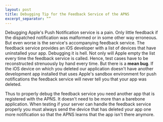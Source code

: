```yaml
---
layout: post
title: Debugging Tip for the Feedback Service of the APNS
excerpt_separator: “”
---
```

Debugging Apple's Push Notification service is a pain. Only little feedback if the dispatched notification was malformed or in some other way erroneous. But even worse is the service's accompanying feedback service. The feedback service provides an iOS developer with a list of devices that have uninstalled your app. Debugging it is hell. Not only will Apple empty the list every time the feedback service is called. Hence, test cases have to be reconstructed strenuously by hand every time. But there is a **mean bug**. If the iOS device on which you deleted our application doesn't have another development app installed that uses Apple's sandbox environment for push notifications the feedback service will never tell you that your app was deleted.

Thus to properly debug the feedback service you need another app that is registered with the APNS. It doesn't need to be more than a barebone application. When testing if your server can handle the feedback service properly you must always send the device that has deleted your app one more notification so that the APNS learns that the app isn't there anymore.